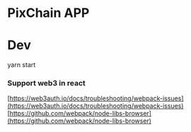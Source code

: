 # PixChain APP

# Dev

yarn start

### Support web3 in react

[https://web3auth.io/docs/troubleshooting/webpack-issues](https://web3auth.io/docs/troubleshooting/webpack-issues)
[https://github.com/webpack/node-libs-browser](https://github.com/webpack/node-libs-browser)
